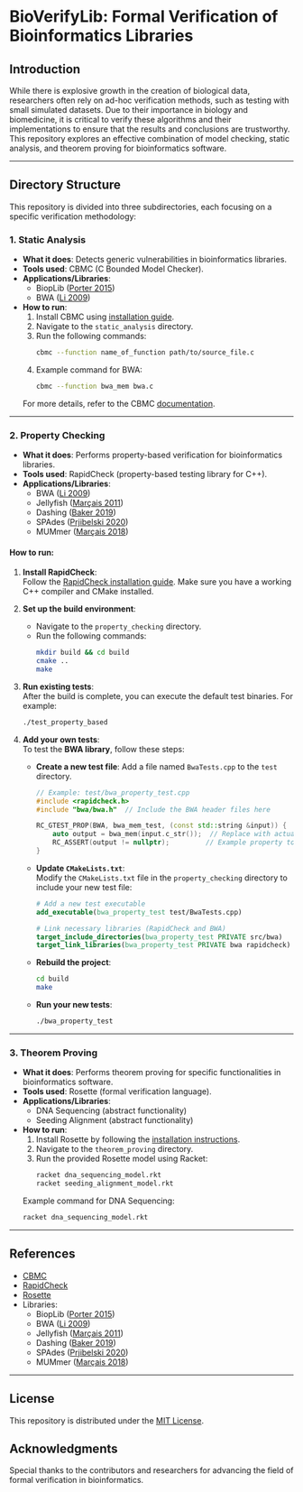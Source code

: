 # BioVerifyLib: Formal Verification of Bioinformatics Libraries

## Introduction

While there is explosive growth in the creation of biological data, researchers often rely on ad-hoc verification methods, such as testing with small simulated datasets. Due to their importance in biology and biomedicine, it is critical to verify these algorithms and their implementations to ensure that the results and conclusions are trustworthy. This repository explores an effective combination of model checking, static analysis, and theorem proving for bioinformatics software.

---

## Directory Structure

This repository is divided into three subdirectories, each focusing on a specific verification methodology:

### 1. Static Analysis
- **What it does**: Detects generic vulnerabilities in bioinformatics libraries.
- **Tools used**: CBMC (C Bounded Model Checker).
- **Applications/Libraries**: 
  - BiopLib ([Porter 2015](https://github.com/porterinhand/bioplib))
  - BWA ([Li 2009](https://github.com/lh3/bwa))
- **How to run**: 
  1. Install CBMC using [installation guide](https://www.cprover.org/cbmc/).
  2. Navigate to the `static_analysis` directory.
  3. Run the following commands:
     ```bash
     cbmc --function name_of_function path/to/source_file.c
     ```
  4. Example command for BWA:
     ```bash
     cbmc --function bwa_mem bwa.c
     ```
  For more details, refer to the CBMC [documentation](https://www.cprover.org/cbmc/documentation/).

---

### 2. Property Checking
- **What it does**: Performs property-based verification for bioinformatics libraries.
- **Tools used**: RapidCheck (property-based testing library for C++).
- **Applications/Libraries**: 
  - BWA ([Li 2009](https://github.com/lh3/bwa))
  - Jellyfish ([Marçais 2011](https://github.com/gmarcais/Jellyfish))
  - Dashing ([Baker 2019](https://github.com/dnbaker/dashing))
  - SPAdes ([Prjibelski 2020](https://github.com/ablab/spades))
  - MUMmer ([Marçais 2018](https://github.com/mummer4/mummer))

#### How to run:
1. **Install RapidCheck**:  
   Follow the [RapidCheck installation guide](https://github.com/emil-e/rapidcheck). Make sure you have a working C++ compiler and CMake installed.

2. **Set up the build environment**:
   - Navigate to the `property_checking` directory.
   - Run the following commands:
     ```bash
     mkdir build && cd build
     cmake ..
     make
     ```

3. **Run existing tests**:  
   After the build is complete, you can execute the default test binaries. For example:
     ```bash
     ./test_property_based
     ```

4. **Add your own tests**:  
   To test the **BWA library**, follow these steps:

   - **Create a new test file**: Add a file named `BwaTests.cpp` to the `test` directory.
     ```cpp
     // Example: test/bwa_property_test.cpp
     #include <rapidcheck.h>
     #include "bwa/bwa.h"  // Include the BWA header files here

     RC_GTEST_PROP(BWA, bwa_mem_test, (const std::string &input)) {
         auto output = bwa_mem(input.c_str());  // Replace with actual BWA function
         RC_ASSERT(output != nullptr);         // Example property to verify
     }
     ```

   - **Update `CMakeLists.txt`**:  
     Modify the `CMakeLists.txt` file in the `property_checking` directory to include your new test file:
     ```cmake
     # Add a new test executable
     add_executable(bwa_property_test test/BwaTests.cpp)

     # Link necessary libraries (RapidCheck and BWA)
     target_include_directories(bwa_property_test PRIVATE src/bwa)
     target_link_libraries(bwa_property_test PRIVATE bwa rapidcheck)
     ```

   - **Rebuild the project**:
     ```bash
     cd build
     make
     ```

   - **Run your new tests**:
     ```bash
     ./bwa_property_test
     ```

---

### 3. Theorem Proving
- **What it does**: Performs theorem proving for specific functionalities in bioinformatics software.
- **Tools used**: Rosette (formal verification language).
- **Applications/Libraries**: 
  - DNA Sequencing (abstract functionality)
  - Seeding Alignment (abstract functionality)
- **How to run**:
  1. Install Rosette by following the [installation instructions](https://github.com/emina/rosette).
  2. Navigate to the `theorem_proving` directory.
  3. Run the provided Rosette model using Racket:
     ```bash
     racket dna_sequencing_model.rkt
     racket seeding_alignment_model.rkt
     ```
  Example command for DNA Sequencing:
     ```bash
     racket dna_sequencing_model.rkt
     ```

---

## References
- [CBMC](https://www.cprover.org/cbmc/)
- [RapidCheck](https://github.com/emil-e/rapidcheck)
- [Rosette](https://github.com/emina/rosette)
- Libraries:
  - BiopLib ([Porter 2015](https://github.com/porterinhand/bioplib))
  - BWA ([Li 2009](https://github.com/lh3/bwa))
  - Jellyfish ([Marçais 2011](https://github.com/gmarcais/Jellyfish))
  - Dashing ([Baker 2019](https://github.com/dnbaker/dashing))
  - SPAdes ([Prjibelski 2020](https://github.com/ablab/spades))
  - MUMmer ([Marçais 2018](https://github.com/mummer4/mummer))

---

## License
This repository is distributed under the [MIT License](LICENSE).

## Acknowledgments
Special thanks to the contributors and researchers for advancing the field of formal verification in bioinformatics.
